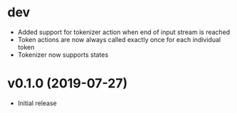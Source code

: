 # dev

* Added support for tokenizer action when end of input stream is reached
* Token actions are now always called exactly once for each individual token
* Tokenizer now supports states

# v0.1.0 (2019-07-27)

* Initial release
